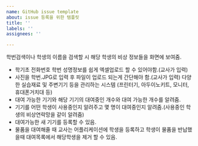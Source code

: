 ```yaml
---
name: GitHub issue template
about: issue 등록을 위한 템플릿
title: ''
labels: ''
assignees: ''

---
```


학번검색이나 학생의 이름을 검색할 시 해당 학생의 비상 정보들을 화면에 보여줌.
- 학기초 전화번호 학번 성명정보를 쉽게 엑셀업로드 할 수 있어야함.(교사가 입력)
- 사진을 학번.JPG로 입력 후 파일이 업로드 되는게 간단해야 함.(교사가 입력)
다양한 실습재료 및 주변기기 등을 관리하는 시스템
(프린터기, 아두이노키트, 모니터, 휴대폰거치대 등)
 - 대여 가능한 기기와 해당 기기의 대여중인 개수와 대여 가능한 개수를 알려줌.
 - 기기를 어떤 학생이 사용중인지 알려주고 몇 명이 대여중인지 알려줌.(사용중인 학생의 비상연락망을 같이 알려줌)
 - 대여가능한 새 기기를 등록할 수 있음.
 - 물품을 대여해줄 때 교사는 어플리케이션에 학생을 등록하고 학생이 물품을 반납했을때 대여목록에서 해당학생을 제거 할 수 있음.
